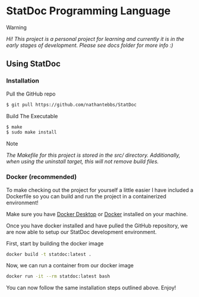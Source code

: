 # StatDoc Programming Language

> [!WARNING]
> *Hi! This project is a personal project for learning and currently it is in the early stages of development. Please see docs folder for more info :)*

## Using StatDoc

### Installation

Pull the GitHub repo

```bash
$ git pull https://github.com/nathantebbs/StatDoc
```

Build The Executable

```bash
$ make 
$ sudo make install
```
> [!NOTE]
> *The Makefile for this project is stored in the src/ directory. Additionally, when using the uninstall target, this will
not remove build files.*

### Docker (recommended)

To make checking out the project for yourself a little easier I have included a Dockerfile so you can build and run the project in a containerized environment!

Make sure you have [Docker Desktop](https://www.docker.com/products/docker-desktop/) or [Docker](https://docs.docker.com/engine/install/) installed on your machine.

Once you have docker installed and have pulled the GitHub repository, we are now able to setup our StatDoc development environment.

First, start by building the docker image
```bash
docker build -t statdoc:latest .
```

Now, we can run a container from our docker image
```bash
docker run -it --rm statdoc:latest bash
```

You can now follow the same installation steps outlined above. Enjoy!

